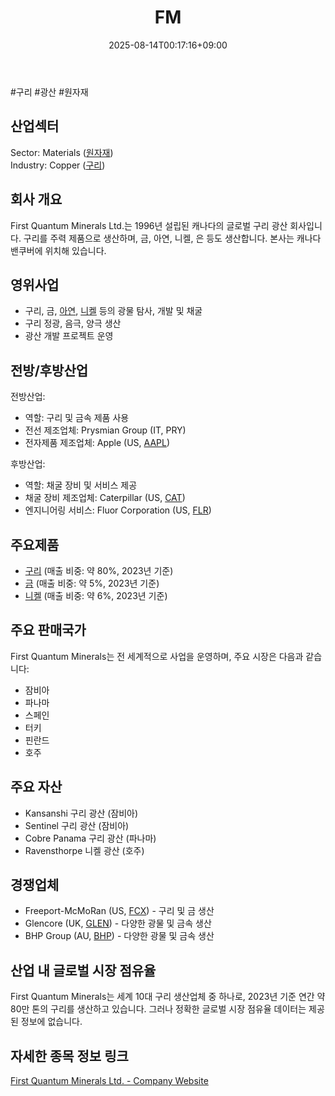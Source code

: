 ﻿---
title: "FM"
date: 2025-08-14T00:17:16+09:00
lastmod: 2025-08-14T00:17:16+09:00
type: docs
sidebar:
  open: true
weight: 347
---
<div style="display:none">
  <meta property="article:published_time" content="2025-08-13T15:17:16Z" />
  <meta property="article:modified_time" content="2025-08-13T15:17:16Z" />
</div>
#구리 #광산 #원자재

## 산업섹터

Sector: Materials ([원자재](/industry-study/원자재/))  
Industry: Copper ([구리](/industry-study/2산업원자재-산업1비철금속-비철금속-귀금속구리/))

## 회사 개요

First Quantum Minerals Ltd.는 1996년 설립된 캐나다의 글로벌 구리 광산 회사입니다. 구리를 주력 제품으로 생산하며, 금, 아연, 니켈, 은 등도 생산합니다. 본사는 캐나다 밴쿠버에 위치해 있습니다.

## 영위사업

- 구리, 금, [아연](/industry-study/아연/), [니켈](/industry-study/니켈/) 등의 광물 탐사, 개발 및 채굴
- 구리 정광, 음극, 양극 생산
- 광산 개발 프로젝트 운영

## 전방/후방산업

전방산업:

- 역할: 구리 및 금속 제품 사용
- 전선 제조업체: Prysmian Group (IT, PRY)
- 전자제품 제조업체: Apple (US, [AAPL](/company-analysis/aapl/))

후방산업:

- 역할: 채굴 장비 및 서비스 제공
- 채굴 장비 제조업체: Caterpillar (US, [CAT](/company-analysis/cat/))
- 엔지니어링 서비스: Fluor Corporation (US, [FLR](/company-analysis/flr/))

## 주요제품

- [구리](/industry-study/2산업원자재-산업1비철금속-비철금속-귀금속구리/) (매출 비중: 약 80%, 2023년 기준)
- [금](/industry-study/2산업원자재-산업1비철금속-비철금속-귀금속금/) (매출 비중: 약 5%, 2023년 기준)
- [니켈](/industry-study/니켈/) (매출 비중: 약 6%, 2023년 기준)

## 주요 판매국가

First Quantum Minerals는 전 세계적으로 사업을 운영하며, 주요 시장은 다음과 같습니다:

- 잠비아
- 파나마
- 스페인
- 터키
- 핀란드
- 호주

## 주요 자산

- Kansanshi 구리 광산 (잠비아)
- Sentinel 구리 광산 (잠비아)
- Cobre Panama 구리 광산 (파나마)
- Ravensthorpe 니켈 광산 (호주)

## 경쟁업체

- Freeport-McMoRan (US, [FCX](/company-analysis/fcx/)) - 구리 및 금 생산
- Glencore (UK, [GLEN](/company-analysis/glen/)) - 다양한 광물 및 금속 생산
- BHP Group (AU, [BHP](/company-analysis/bhp/)) - 다양한 광물 및 금속 생산

## 산업 내 글로벌 시장 점유율

First Quantum Minerals는 세계 10대 구리 생산업체 중 하나로, 2023년 기준 연간 약 80만 톤의 구리를 생산하고 있습니다. 그러나 정확한 글로벌 시장 점유율 데이터는 제공된 정보에 없습니다.

## 자세한 종목 정보 링크

[First Quantum Minerals Ltd. - Company Website](https://www.first-quantum.com/)
